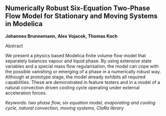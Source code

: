 ## Numerically Robust Six-Equation Two-Phase Flow Model for Stationary and Moving Systems in Modelica

**Johannes Brunnemann, Ales Vojacek, Thomas Koch**

Abstract

We present a physics based Modelica finite volume flow
model that separately balances vapour and liquid phase.
By using extensive state variables and a special mass flow
regularisation, the model can cope with the possible vanishing
or emerging of a phase in a numerically robust way.
Although at prototype stage, the model already exhibits
all required capabilities. These are demonstrated in feature
testers and in a model of a natural convection driven
cooling cycle operating under external acceleration forces.

*Keywords: two phase flow, six equation model, evaporating and cooling cycle, natural convection, moving systems, ClaRa library*
